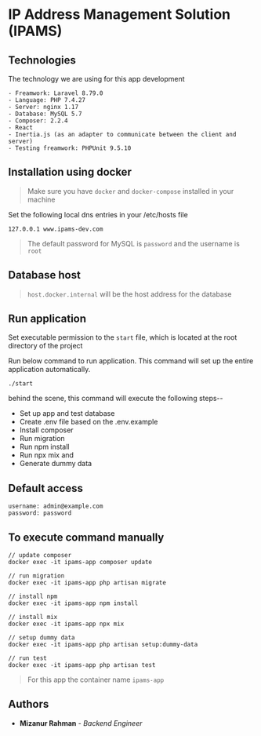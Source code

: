 # IP Address Management Solution (IPAMS)


## Technologies

The technology we are using for this app development

```
- Freamwork: Laravel 8.79.0
- Language: PHP 7.4.27
- Server: nginx 1.17 
- Database: MySQL 5.7
- Composer: 2.2.4
- React
- Inertia.js (as an adapter to communicate between the client and server)
- Testing freamwork: PHPUnit 9.5.10
```

## Installation using docker

>Make sure you have `docker` and `docker-compose` installed in your machine

Set the following local dns entries in your /etc/hosts file

``` 
127.0.0.1 www.ipams-dev.com
```

>The default password for MySQL is `password` and the username is `root`

## Database host

>`host.docker.internal` will be the host address for the database

## Run application
Set executable permission to the `start` file, which is located at the root directory of the project

Run below command to run application. This command will set up the entire application automatically.
```
./start
```
behind the scene, this command will execute the following steps--

- Set up app and test database
- Create .env file based on the .env.example
- Install composer
- Run migration
- Run npm install
- Run npx mix and
- Generate dummy data

## Default access
```
username: admin@example.com 
password: password
```

## To execute command manually
```
// update composer
docker exec -it ipams-app composer update

// run migration
docker exec -it ipams-app php artisan migrate

// install npm
docker exec -it ipams-app npm install

// install mix
docker exec -it ipams-app npx mix

// setup dummy data
docker exec -it ipams-app php artisan setup:dummy-data

// run test
docker exec -it ipams-app php artisan test
```

> For this app the container name `ipams-app`

## Authors
* **Mizanur Rahman** - *Backend Engineer*
